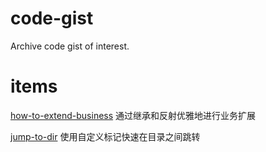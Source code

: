 # code-gist
Archive code gist of interest.

# items

[how-to-extend-business](./Cpp/how-to-extend-business) 通过继承和反射优雅地进行业务扩展

[jump-to-dir](./Shell/jump-to-dir) 使用自定义标记快速在目录之间跳转 
